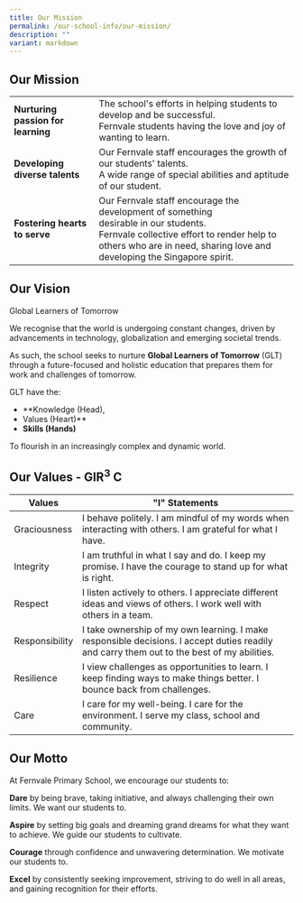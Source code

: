 ```yaml
---
title: Our Mission
permalink: /our-school-info/our-mission/
description: ""
variant: markdown
---
```

## Our Mission

|           |                                                                                              | 
|--------------------------------|-------------------------------------------------------------------------------------------------------------------------------------------------|
| **Nurturing passion for learning** | The school's efforts in helping students to develop and be successful.<br>Fernvale students having the love and joy of wanting to learn.                                                                          |
| **Developing diverse talents**     | Our Fernvale staff encourages the growth of our students' talents.<br>A wide range of special abilities and aptitude of our student.                                                                              |
| **Fostering hearts to serve**      | Our Fernvale staff encourage the development of something<br>desirable in our students.<br>Fernvale collective effort to render help to others who are in need, sharing love and developing the Singapore spirit. |

## Our Vision

Global Learners of Tomorrow

We recognise that the world is undergoing constant changes, driven by advancements in technology, globalization and emerging societal trends. 

As such, the school seeks to nurture 
**Global Learners of Tomorrow** (GLT) through a future-focused and holistic education that prepares them for work and challenges of tomorrow.&nbsp;&nbsp;&nbsp;

GLT have the:
* **Knowledge (Head), 
* Values (Heart)** 
* **Skills (Hands)** 

To flourish in an increasingly complex and dynamic world.

## Our Values -  GIR<sup>3</sup> C

| Values         |  "I" Statements                                                                                                                            |
|----------------|--------------------------------------------------------------------------------------------------------------------------------------------|
| Graciousness   | I behave politely. I am mindful of my words when interacting with others. I am grateful for what I have.                                   |
| Integrity      | I am truthful in what I say and do. I keep my promise. I have the courage to stand up for what is right.                                   |
| Respect        | I listen actively to others. I appreciate different ideas and views of others. I work well with others in a team.                          |
| Responsibility | I take ownership of my own learning. I make responsible decisions. I accept duties readily and carry them out to the best of my abilities. |
| Resilience     | I view challenges as opportunities to learn. I keep finding ways to make things better. I bounce back from challenges.                     |
| Care           | I care for my well-being. I care for the environment. I serve my class, school and community.                                              |

## Our Motto

At Fernvale Primary School, we encourage our students to:

**Dare** by being brave, taking initiative, and always challenging their own limits. We want our students to.

**Aspire** by setting big goals and dreaming grand dreams for what they want to achieve. We guide our students to cultivate.

**Courage** through confidence and unwavering determination. We motivate our students to.

**Excel** by consistently seeking improvement, striving to do well in all areas, and gaining recognition for their efforts.